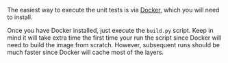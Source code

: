The easiest way to execute the unit tests is via [Docker](https://www.docker.com/get-started), which you will need to install.

Once you have Docker installed, just execute the `build.py` script. Keep in mind it will take extra time the first time your run the script since Docker will need to build the image from scratch. However, subsequent runs should be much faster since Docker will cache most of the layers.
